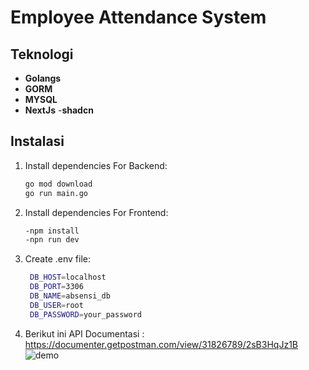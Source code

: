 # Employee Attendance System

## Teknologi 

- **Golangs**
- **GORM**
- **MYSQL**
- **NextJs**
-**shadcn**

## Instalasi
1. Install dependencies For Backend:
   ```bash
   go mod download
   go run main.go
2. Install dependencies For Frontend:
   ```bash
   -npm install
   -npn run dev

3. Create .env file:
   ```bash
    DB_HOST=localhost
    DB_PORT=3306
    DB_NAME=absensi_db
    DB_USER=root
    DB_PASSWORD=your_password
   
4. Berikut ini API Documentasi : 
   https://documenter.getpostman.com/view/31826789/2sB3HqJz1B
   ![demo](./demo.png)
   
   

   





